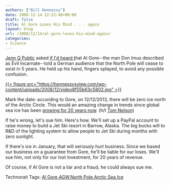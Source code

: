 ```yaml
---
authors: ["Bill Hennessy"]
date: 2008-12-14 22:22:48+00:00
draft: false
title: Al Gore Loses His Mind . . . again
layout: blog
url: /2008/12/14/al-gore-loses-his-mind-again/
categories:
- Science
---
```


[Jenn Q Public](https://www.jennqpublic.com/) asked [if I'd heard t](https://hennessysview.com/2008/12/13/historic-winter-storm/)hat Al Gore--the man Don Imus described as Evil Incarnate--told a German audience that the North Pole will cease to exist in 5 years. He held up his hand, fingers splayed, to avoid any possible confusion.

 

  

[{{< figure src="https://hennessysview.com/wp-content/uploads/2008/12/video8f55b63c5802.jpg" >}}
](https://www.youtube.com/watch?v=KrPCUWWjh0c&hl=en&fs=1)

 

Mark the date: according to Gore, on 12/12/2013, there will be zero ice north of the Arctic Circle. This would an amazing change in trends since global sea ice has been [growing for 20 years now](https://noconsensus.wordpress.com/2008/12/14/glolbal-sea-ice-increased-over-28-years/). (h/t [Tom Nelson](https://tomnelson.blogspot.com/2008/12/glolbal-sea-ice-increased-over-28-years.html))

 

If he's wrong, let's sue him. Here's how. We'll set up a PayPal account to raise money to build a Jet Ski resort in Barrow, Alaska. The big bucks will to R&D of the lighting system to allow people to Jet Ski during months with zero sunlight.

 

If there's ice in January, that will seriously hurt business. Since we based our business on a guarantee from Gore, he'll be liable for our loses. We'll sue him, not only for our lost investment, for 20 years of revenue.

 

Of course, if Al Gore is not a liar and a fraud, he could always sue me.

 

Technorati Tags: [Al Gore](https://technorati.com/tags/Al%20Gore),[AGW](https://technorati.com/tags/AGW),[North Pole](https://technorati.com/tags/North%20Pole),[Arctic Sea Ice](https://technorati.com/tags/Arctic%20Sea%20Ice)
